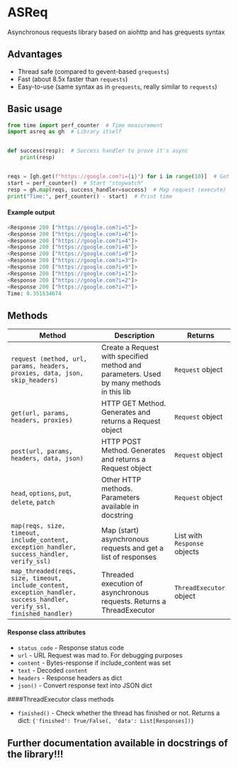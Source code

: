 # ASReq

Asynchronous requests library based on aiohttp and has grequests syntax

## Advantages

* Thread safe (compared to gevent-based `grequests`)
* Fast (about 8.5x faster than `requests`)
* Easy-to-use (same syntax as in `grequests`, really similar to `requests`)

## Basic usage

```python
from time import perf_counter  # Time measurement
import asreq as gh  # Library itself


def success(resp):  # Success handler to prove it's async
    print(resp)


reqs = [gh.get(f"https://google.com?i={i}") for i in range(10)]  # Get google 10 times with different parameter values
start = perf_counter()  # Start "stopwatch"
resp = gh.map(reqs, success_handler=success)  # Map request (execute)
print("Time:", perf_counter() - start)  # Print time
```

#### Example output

```python
<Response 200 ["https://google.com?i=5"]>
<Response 200 ["https://google.com?i=6"]>
<Response 200 ["https://google.com?i=4"]>
<Response 200 ["https://google.com?i=8"]>
<Response 200 ["https://google.com?i=0"]>
<Response 200 ["https://google.com?i=3"]>
<Response 200 ["https://google.com?i=9"]>
<Response 200 ["https://google.com?i=1"]>
<Response 200 ["https://google.com?i=2"]>
<Response 200 ["https://google.com?i=7"]>
Time: 0.351634674
```

## Methods

Method | Description | Returns
------ | ----------- | -------
`request (method, url, params, headers, proxies, data, json, skip_headers)` | Create a Request with specified method and parameters. Used by many methods in this lib | `Request` object
`get(url, params, headers, proxies)` | HTTP GET Method. Generates and returns a Request object | `Request` object
`post(url, params, headers, data, json)` | HTTP POST Method. Generates and returns a Request object | `Request` object
`head`, `options`, `put`, `delete`, `patch` | Other HTTP methods. Parameters available in docstring | `Request` object
`map(reqs, size, timeout, include_content, exception_handler, success_handler, verify_ssl)` | Map (start) asynchronous requests and get a list of responses | List with `Response` objects
`map_threaded(reqs, size, timeout, include_content, exception_handler, success_handler, verify_ssl, finished_handler)` | Threaded execution of asynchronous requests. Returns a ThreadExecutor | `ThreadExecutor` object

#### Response class attributes

* `status_code` - Response status code
* `url` - URL Request was mad to. For debugging purposes
* `content` - Bytes-response if include_content was set
* `text` - Decoded `content`
* `headers` - Response headers as dict
* `json()` - Convert response text into JSON dict

####ThreadExecutor class methods

* `finished()` - Check whether the thread has finished or not. Returns a dict: `{'finished': True/False(, 'data': List[Responses])}`

## Further documentation available in docstrings of the library!!!
